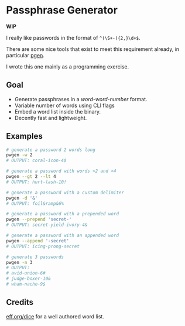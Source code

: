 # Passphrase Generator

**WIP**

I really like passwords in the format of `^(\S+-){2,}\d+$`.

There are some nice tools that exist to meet this requirement already,
in particular [pgen](https://github.com/ctsrc/Pgen).

I wrote this one mainly as a programming exercise.

## Goal

* Generate passphrases in a *word-word-number* format.
* Variable number of words using CLI flags
* Embed a word list inside the binary.
* Decently fast and lightweight.

## Examples

```bash
# generate a password 2 words long
pwgen -w 2
# OUTPUT: coral-icon-4$

# generate a password with words >2 and <4
pwgen --gt 2 --lt 4
# OUTPUT: hurt-lash-10!

# generate a password with a custom delimiter
pwgen -d '&'
# OUTPUT: foil&ramp&6%

# generate a password with a prepended word
pwgen --prepend 'secret-'
# OUTPUT: secret-yield-ivory-4&

# generate a password with an appended word
pwgen --append '-secret'
# OUTPUT: icing-prong-secret

# generate 3 passwords
pwgen -n 3
# OUTPUT:
# avid-union-6#
# judge-boxer-10&
# wham-nacho-9$
```

## Credits

[eff.org/dice](https://www.eff.org/dice) for a well authored word list.
